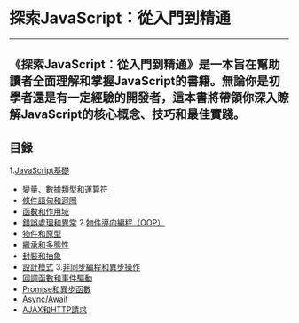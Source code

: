 # 探索JavaScript：從入門到精通

---
《探索JavaScript：從入門到精通》是一本旨在幫助讀者全面理解和掌握JavaScript的書籍。無論你是初學者還是有一定經驗的開發者，這本書將帶領你深入瞭解JavaScript的核心概念、技巧和最佳實踐。
---

## 目錄
1.[JavaScript基礎](https://github.com/abc644/wp111b/blob/main/HW/Midterm/JavaScript%E5%9F%BA%E7%A4%8E.md)
- [變量、數據類型和運算符](https://github.com/abc644/wp111b/blob/main/HW/Midterm/%E8%AE%8A%E9%87%8F%E3%80%81%E6%95%B8%E6%93%9A%E9%A1%9E%E5%9E%8B%E5%92%8C%E9%81%8B%E7%AE%97%E7%AC%A6.md)
- [條件語句和迴圈](https://github.com/abc644/wp111b/blob/main/HW/Midterm/%E6%A2%9D%E4%BB%B6%E8%AA%9E%E5%8F%A5%E5%92%8C%E8%BF%B4%E5%9C%88.md)
- [函數和作用域](https://github.com/abc644/wp111b/blob/main/HW/Midterm/%E5%87%BD%E6%95%B8%E5%92%8C%E4%BD%9C%E7%94%A8%E5%9F%9F.md)
- [錯誤處理和異常](https://github.com/abc644/wp111b/blob/main/HW/Midterm/%E9%8C%AF%E8%AA%A4%E8%99%95%E7%90%86%E5%92%8C%E7%95%B0%E5%B8%B8.md)
2.[物件導向編程（OOP）](https://github.com/abc644/wp111b/blob/main/HW/Midterm/%E7%89%A9%E4%BB%B6%E5%B0%8E%E5%90%91%E7%B7%A8%E7%A8%8B%EF%BC%88OOP%EF%BC%89.md)
- [物件和原型](https://github.com/abc644/wp111b/blob/main/HW/Midterm/%E7%89%A9%E4%BB%B6%E5%92%8C%E5%8E%9F%E5%9E%8B.md)
- [繼承和多態性](https://github.com/abc644/wp111b/blob/main/HW/Midterm/%E7%B9%BC%E6%89%BF%E5%92%8C%E5%A4%9A%E6%85%8B%E6%80%A7.md)
- [封裝和抽象]()
- [設計模式](https://github.com/abc644/wp111b/blob/main/HW/Midterm/%E8%A8%AD%E8%A8%88%E6%A8%A1%E5%BC%8F.md)
3.[非同步編程和異步操作](https://github.com/abc644/wp111b/blob/main/HW/Midterm/%E9%9D%9E%E5%90%8C%E6%AD%A5%E7%B7%A8%E7%A8%8B%E5%92%8C%E7%95%B0%E6%AD%A5%E6%93%8D%E4%BD%9C.md)
- [回調函數和事件驅動](https://github.com/abc644/wp111b/blob/main/HW/Midterm/%E5%9B%9E%E8%AA%BF%E5%87%BD%E6%95%B8%E5%92%8C%E4%BA%8B%E4%BB%B6%E9%A9%85%E5%8B%95.md)
- [Promise和異步函數](https://github.com/abc644/wp111b/blob/main/HW/Midterm/Promise%E5%92%8C%E7%95%B0%E6%AD%A5%E5%87%BD%E6%95%B8.md)
- [Async/Await](https://github.com/abc644/wp111b/blob/main/HW/Midterm/Async%20Await.md)
- [AJAX和HTTP請求](https://github.com/abc644/wp111b/blob/main/HW/Midterm/AJAX%E5%92%8CHTTP%E8%AB%8B%E6%B1%82.md)
